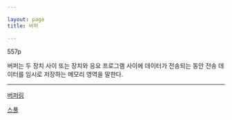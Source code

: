 ```yaml
---

layout: page
title: 버퍼

---
```



557p

버퍼는 두 장치 사이 또는 장치와 응요 프로그램 사이에 데이터가 전송되는 동안 전송 데이터를 임시로 저장하는 메모리 영역을 말한다.


***


[버퍼링](버퍼링.html)

[스풀](스풀.html)